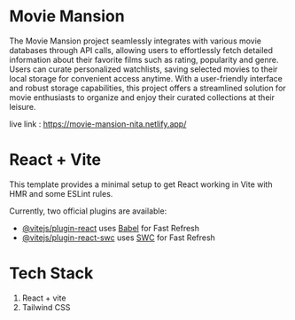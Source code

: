# Movie Mansion
The Movie Mansion project seamlessly integrates with various movie databases through API calls, allowing users to effortlessly fetch detailed information about their favorite films such as rating, popularity and genre. Users can curate personalized watchlists, saving selected movies to their local storage for convenient access anytime. With a user-friendly interface and robust storage capabilities, this project offers a streamlined solution for movie enthusiasts to organize and enjoy their curated collections at their leisure.

live link : https://movie-mansion-nita.netlify.app/

# React + Vite

This template provides a minimal setup to get React working in Vite with HMR and some ESLint rules.

Currently, two official plugins are available:

- [@vitejs/plugin-react](https://github.com/vitejs/vite-plugin-react/blob/main/packages/plugin-react/README.md) uses [Babel](https://babeljs.io/) for Fast Refresh
- [@vitejs/plugin-react-swc](https://github.com/vitejs/vite-plugin-react-swc) uses [SWC](https://swc.rs/) for Fast Refresh

# Tech Stack
1. React + vite
2. Tailwind CSS
